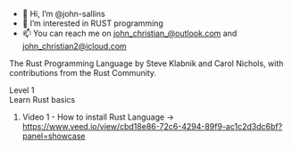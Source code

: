 - 👋 Hi, I’m @john-sallins
- 👀 I’m interested in RUST programming
- 📫 You can reach me on john_christian_@outlook.com and john_christian2@icloud.com 

The Rust Programming Language
by Steve Klabnik and Carol Nichols, with contributions from the Rust Community.


Level 1  
Learn Rust basics 
1)  Video 1 - How to install Rust Language -> https://www.veed.io/view/cbd18e86-72c6-4294-89f9-ac1c2d3dc6bf?panel=showcase



